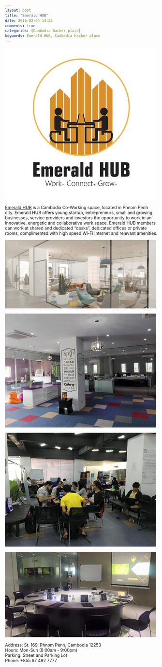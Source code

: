 ```yaml
---
layout: post
title: "Emerald HUB"
date: 2016-02-04 14:25
comments: true
categories: [Cambodia hacker place]
keywords: Emerald HUB, Cambodia hacker place
---
```


<p>
  <img src="/images/emerald_hub.jpg" width="500" alt="Emerald HUB" />
</p>

<p>
  <a href="http://emeraldplus.biz/" target="_blank">Emerald HUB</a> is a Cambodia Co-Working space, located in Phnom Penh city. Emerald HUB offers young startup, entrepreneurs, small and growing businesses, service providers and investors the opportunity to work in an innovative, energetic and collaborative work space. Emerald HUB members can work at shared and dedicated “desks”, dedicated offices or private rooms, complimented with high speed Wi-Fi Internet and relevant amenities.
</p>

<p>
  <img src="/images/emerald_hub_1.png" width="500" alt="Emerald HUB" />
</p>

<p>
  <img src="/images/emerald_hub_2.jpg" width="500" alt="Emerald HUB" />
</p>

<p>
  <img src="/images/emerald_hub_3.jpg" width="500" alt="Emerald HUB" />
</p>

<p>
  <img src="/images/emerald_hub_4.jpg" width="500" alt="Emerald HUB" />
</p>

<p>
  Address: St. 169, Phnom Penh, Cambodia 12253<br/>
  Hours: Mon-Sun (8:00am - 9:00pm)<br/>
  Parking: Street and Parking Lot<br/>
  Phone: +855 97 492 7777
</p>
